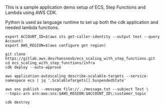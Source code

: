 This is a sample application demo setup of ECS, Step Functions and Lambda using AWS CDK.

Python is used as language runtime to set up both the cdk application and needed lambda functions.

```shell
export ACCOUNT_ID=$(aws sts get-caller-identity --output text --query Account)
export AWS_REGION=$(aws configure get region)
```

```shell
git clone https://gitlab.aws.dev/hansnesb/ecs_scaling_with_step_functions.git
cd ecs_scaling_with_step_functions/infra
cdk deploy --auto-approve
```

```shell
aws application-autoscaling describe-scalable-targets --service-namespace ecs | jq '.ScalableTargets[].SuspendedState'
```

```shell
aws sns publish --message file://../message.txt --subject Test \
--topic-arn arn:aws:sns:$AWS_REGION:$ACCOUNT_ID\:customer_topic
```

```shell
cdk destroy
```